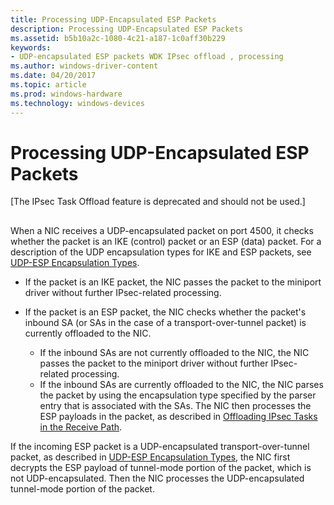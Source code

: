 ```yaml
---
title: Processing UDP-Encapsulated ESP Packets
description: Processing UDP-Encapsulated ESP Packets
ms.assetid: b5b10a2c-1080-4c21-a187-1c0aff30b229
keywords:
- UDP-encapsulated ESP packets WDK IPsec offload , processing
ms.author: windows-driver-content
ms.date: 04/20/2017
ms.topic: article
ms.prod: windows-hardware
ms.technology: windows-devices
---
```


# Processing UDP-Encapsulated ESP Packets

\[The IPsec Task Offload feature is deprecated and should not be used.\]

## <a href="" id="ddk-processing-udp-encapsulated-esp-packets-ng"></a>


When a NIC receives a UDP-encapsulated packet on port 4500, it checks whether the packet is an IKE (control) packet or an ESP (data) packet. For a description of the UDP encapsulation types for IKE and ESP packets, see [UDP-ESP Encapsulation Types](udp-esp-encapsulation-types.md).

-   If the packet is an IKE packet, the NIC passes the packet to the miniport driver without further IPsec-related processing.

-   If the packet is an ESP packet, the NIC checks whether the packet's inbound SA (or SAs in the case of a transport-over-tunnel packet) is currently offloaded to the NIC.
    -   If the inbound SAs are not currently offloaded to the NIC, the NIC passes the packet to the miniport driver without further IPsec-related processing.
    -   If the inbound SAs are currently offloaded to the NIC, the NIC parses the packet by using the encapsulation type specified by the parser entry that is associated with the SAs. The NIC then processes the ESP payloads in the packet, as described in [Offloading IPsec Tasks in the Receive Path](offloading-ipsec-tasks-in-the-receive-path.md).

If the incoming ESP packet is a UDP-encapsulated transport-over-tunnel packet, as described in [UDP-ESP Encapsulation Types](udp-esp-encapsulation-types.md), the NIC first decrypts the ESP payload of tunnel-mode portion of the packet, which is not UDP-encapsulated. Then the NIC processes the UDP-encapsulated tunnel-mode portion of the packet.

 

 





